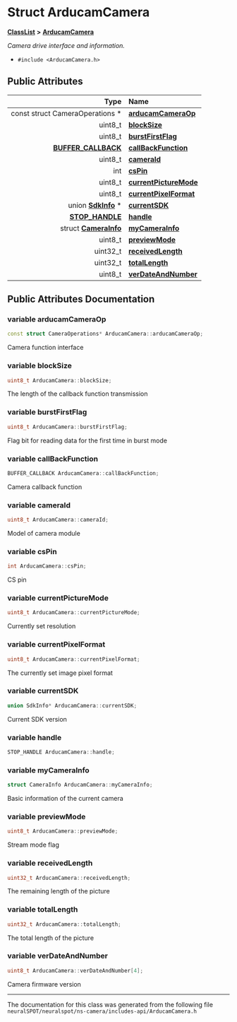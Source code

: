 

# Struct ArducamCamera



[**ClassList**](annotated.md) **>** [**ArducamCamera**](struct_arducam_camera.md)



_Camera drive interface and information._ 

* `#include <ArducamCamera.h>`





















## Public Attributes

| Type | Name |
| ---: | :--- |
|  const struct CameraOperations \* | [**arducamCameraOp**](#variable-arducamcameraop)  <br> |
|  uint8\_t | [**blockSize**](#variable-blocksize)  <br> |
|  uint8\_t | [**burstFirstFlag**](#variable-burstfirstflag)  <br> |
|  [**BUFFER\_CALLBACK**](_arducam_camera_8h.md#typedef-buffer_callback) | [**callBackFunction**](#variable-callbackfunction)  <br> |
|  uint8\_t | [**cameraId**](#variable-cameraid)  <br> |
|  int | [**csPin**](#variable-cspin)  <br> |
|  uint8\_t | [**currentPictureMode**](#variable-currentpicturemode)  <br> |
|  uint8\_t | [**currentPixelFormat**](#variable-currentpixelformat)  <br> |
|  union [**SdkInfo**](union_sdk_info.md) \* | [**currentSDK**](#variable-currentsdk)  <br> |
|  [**STOP\_HANDLE**](_arducam_camera_8h.md#typedef-stop_handle) | [**handle**](#variable-handle)  <br> |
|  struct [**CameraInfo**](struct_camera_info.md) | [**myCameraInfo**](#variable-mycamerainfo)  <br> |
|  uint8\_t | [**previewMode**](#variable-previewmode)  <br> |
|  uint32\_t | [**receivedLength**](#variable-receivedlength)  <br> |
|  uint32\_t | [**totalLength**](#variable-totallength)  <br> |
|  uint8\_t | [**verDateAndNumber**](#variable-verdateandnumber)  <br> |












































## Public Attributes Documentation




### variable arducamCameraOp 


```C++
const struct CameraOperations* ArducamCamera::arducamCameraOp;
```



Camera function interface 


        



### variable blockSize 


```C++
uint8_t ArducamCamera::blockSize;
```



The length of the callback function transmission 


        



### variable burstFirstFlag 


```C++
uint8_t ArducamCamera::burstFirstFlag;
```



Flag bit for reading data for the first time in burst mode 


        



### variable callBackFunction 


```C++
BUFFER_CALLBACK ArducamCamera::callBackFunction;
```



Camera callback function 


        



### variable cameraId 


```C++
uint8_t ArducamCamera::cameraId;
```



Model of camera module 


        



### variable csPin 


```C++
int ArducamCamera::csPin;
```



CS pin 


        



### variable currentPictureMode 


```C++
uint8_t ArducamCamera::currentPictureMode;
```



Currently set resolution 


        



### variable currentPixelFormat 


```C++
uint8_t ArducamCamera::currentPixelFormat;
```



The currently set image pixel format 


        



### variable currentSDK 


```C++
union SdkInfo* ArducamCamera::currentSDK;
```



Current SDK version 


        



### variable handle 

```C++
STOP_HANDLE ArducamCamera::handle;
```






### variable myCameraInfo 


```C++
struct CameraInfo ArducamCamera::myCameraInfo;
```



Basic information of the current camera 


        



### variable previewMode 


```C++
uint8_t ArducamCamera::previewMode;
```



Stream mode flag 


        



### variable receivedLength 


```C++
uint32_t ArducamCamera::receivedLength;
```



The remaining length of the picture 


        



### variable totalLength 


```C++
uint32_t ArducamCamera::totalLength;
```



The total length of the picture 


        



### variable verDateAndNumber 


```C++
uint8_t ArducamCamera::verDateAndNumber[4];
```



Camera firmware version 


        

------------------------------
The documentation for this class was generated from the following file `neuralSPOT/neuralspot/ns-camera/includes-api/ArducamCamera.h`

